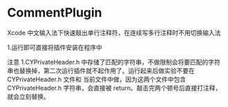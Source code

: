# CommentPlugin
Xcode 中文输入法下快速敲出单行注释符，在连续写多行注释时不用切换输入法

1.运行即可直接将插件安装在程序中

注意
1.CYPrivateHeader.h 中存储了匹配的字符串，不做限制会将要匹配的字符串也替换掉，第二次运行插件就不起作用了。运行起来后做实验不要在 CYPrivateHeader.h 文件和 当前文件中做，因为这两个文件中包含 CYPrivateHeader.h 字符串，会直接被 return。敲击完两个顿号后直接打注释，就会立刻替换。

